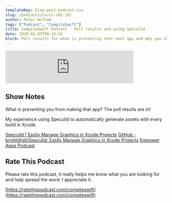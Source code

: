 ```yaml
---
templateKey: blog-post-podcast-csw
slug: /podcasts/cs/cs-s01-16/
author: Peter Witham
tags: ["Podcast", "CompileSwift"]
title: CompileSwift Podcast - Poll results and using Speculid
date: 2020-02-03T00:19:52
blurb: Poll results for what is preventing that next app and why you should use Speculid
---
```


<iframe src="https://anchor.fm/compileswift/embed/episodes/What-is-preventing-that-next-app-poll-results-and-Speculid-asset-generator-eajpl4" height="102px" width="400px" frameborder="0" scrolling="no"></iframe>

## Show Notes

What is preventing you from making that app? The poll results are in!

My experience using Speculid to automatically generate assets with every build in Xcode.

[Speculid | Easily Manage Graphics in Xcode Projects](https://speculid.com/)
[GitHub - brightdigit/Speculid: Easily Manage Graphics in Xcode Projects](https://github.com/brightdigit/Speculid)
[Empower Apps Podcast](https://www.empowerapps.show/)

## Rate This Podcast

Please rate this podcast, it really helps me know what you are looking for and help spread the word. I appreciate it.

[https://ratethispodcast.com/compileswift](https://ratethispodcast.com/compileswift)

